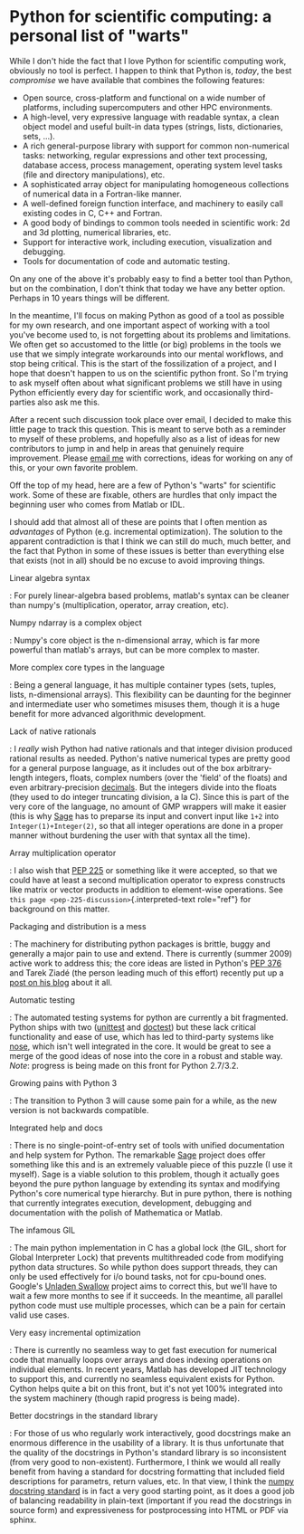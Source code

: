 # Python for scientific computing: a personal list of "warts"

While I don\'t hide the fact that I love Python for scientific computing
work, obviously no tool is perfect. I happen to think that Python is,
*today*, the best *compromise* we have available that combines the
following features:

- Open source, cross-platform and functional on a wide number of
  platforms, including supercomputers and other HPC environments.
- A high-level, very expressive language with readable syntax, a clean
  object model and useful built-in data types (strings, lists,
  dictionaries, sets, \...).
- A rich general-purpose library with support for common non-numerical
  tasks: networking, regular expressions and other text processing,
  database access, process management, operating system level tasks
  (file and directory manipulations), etc.
- A sophisticated array object for manipulating homogeneous collections
  of numerical data in a Fortran-like manner.
- A well-defined foreign function interface, and machinery to easily
  call existing codes in C, C++ and Fortran.
- A good body of bindings to common tools needed in scientific work: 2d
  and 3d plotting, numerical libraries, etc.
- Support for interactive work, including execution, visualization and
  debugging.
- Tools for documentation of code and automatic testing.

On any one of the above it\'s probably easy to find a better tool than
Python, but on the combination, I don\'t think that today we have any
better option. Perhaps in 10 years things will be different.

In the meantime, I\'ll focus on making Python as good of a tool as
possible for my own research, and one important aspect of working with a
tool you\'ve become used to, is not forgetting about its problems and
limitations. We often get so accustomed to the little (or big) problems
in the tools we use that we simply integrate workarounds into our mental
workflows, and stop being critical. This is the start of the
fossilization of a project, and I hope that doesn\'t happen to us on the
scientific python front. So I\'m trying to ask myself often about what
significant problems we still have in using Python efficiently every day
for scientific work, and occasionally third-parties also ask me this.

After a recent such discussion took place over email, I decided to make
this little page to track this question. This is meant to serve both as
a reminder to myself of these problems, and hopefully also as a list of
ideas for new contributors to jump in and help in areas that genuinely
require improvement. Please [email me](fernando.perez@berkeley.edu) with
corrections, ideas for working on any of this, or your own favorite
problem.

Off the top of my head, here are a few of Python\'s "warts" for
scientific work. Some of these are fixable, others are hurdles that only
impact the beginning user who comes from Matlab or IDL.

I should add that almost all of these are points that I often mention as
*advantages* of Python (e.g. incremental optimization). The solution to
the apparent contradiction is that I think we can still do much, much
better, and the fact that Python in some of these issues is better than
everything else that exists (not in all) should be no excuse to avoid
improving things.

Linear algebra syntax

:   For purely linear-algebra based problems, matlab\'s syntax can be
    cleaner than numpy\'s (multiplication, operator, array creation,
    etc).

Numpy ndarray is a complex object

:   Numpy\'s core object is the n-dimensional array, which is far more
    powerful than matlab\'s arrays, but can be more complex to master.

More complex core types in the language

:   Being a general language, it has multiple container types (sets,
    tuples, lists, n-dimensional arrays). This flexibility can be
    daunting for the beginner and intermediate user who sometimes
    misuses them, though it is a huge benefit for more advanced
    algorithmic development.

Lack of native rationals

:   I *really* wish Python had native rationals and that integer
    division produced rational results as needed. Python\'s native
    numerical types are pretty good for a general purpose language, as
    it includes out of the box arbitrary-length integers, floats,
    complex numbers (over the \'field\' of the floats) and even
    arbitrary-precision
    [decimals](http://docs.python.org/library/decimal.html). But the
    integers divide into the floats (they used to do integer truncating
    division, a la C). Since this is part of the very core of the
    language, no amount of GMP wrappers will make it easier (this is why
    [Sage](http://sagemath.org) has to preparse its input and convert
    input like `1+2` into `Integer(1)+Integer(2)`, so that all integer
    operations are done in a proper manner without burdening the user
    with that syntax all the time).

Array multiplication operator

:   I also wish that [PEP 225](http://www.python.org/dev/peps/pep-0225)
    or something like it were accepted, so that we could have at least a
    second multiplication operator to express constructs like matrix or
    vector products in addition to element-wise operations. See
    `this page <pep-225-discussion>`{.interpreted-text role="ref"} for
    background on this matter.

Packaging and distribution is a mess

:   The machinery for distributing python packages is brittle, buggy and
    generally a major pain to use and extend. There is currently
    (summer 2009) active work to address this; the core ideas are listed
    in Python\'s [PEP 376](http://www.python.org/dev/peps/pep-0376) and
    Tarek Ziadé (the person leading much of this effort) recently put up
    a [post on his
    blog](http://tarekziade.wordpress.com/2009/07/24/words-on-distribute-distutils-pep-376-pep-386-pep-345/)
    about it all.

Automatic testing

:   The automated testing systems for python are currently a bit
    fragmented. Python ships with two
    ([unittest](http://docs.python.org/library/unittest.html#module-unittest)
    and
    [doctest](http://docs.python.org/library/doctest.html#module-doctest))
    but these lack critical functionality and ease of use, which has led
    to third-party systems like
    [nose](http://somethingaboutorange.com/mrl/projects/nose), which
    isn\'t well integrated in the core. It would be great to see a merge
    of the good ideas of nose into the core in a robust and stable way.
    *Note*: progress is being made on this front for Python 2.7/3.2.

Growing pains with Python 3

:   The transition to Python 3 will cause some pain for a while, as the
    new version is not backwards compatible.

Integrated help and docs

:   There is no single-point-of-entry set of tools with unified
    documentation and help system for Python. The remarkable
    [Sage](http://sagemath.org) project does offer something like this
    and is an extremely valuable piece of this puzzle (I use it myself).
    Sage is a viable solution to this problem, though it actually goes
    beyond the pure python language by extending its syntax and
    modifying Python\'s core numerical type hierarchy. But in pure
    python, there is nothing that currently integrates execution,
    development, debugging and documentation with the polish of
    Mathematica or Matlab.

The infamous GIL

:   The main python implementation in C has a global lock (the GIL,
    short for Global Interpreter Lock) that prevents multithreaded code
    from modifying python data structures. So while python does support
    threads, they can only be used effectively for i/o bound tasks, not
    for cpu-bound ones. Google\'s [Unladen
    Swallow](http://code.google.com/p/unladen-swallow) project aims to
    correct this, but we\'ll have to wait a few more months to see if it
    succeeds. In the meantime, all parallel python code must use
    multiple processes, which can be a pain for certain valid use cases.

Very easy incremental optimization

:   There is currently no seamless way to get fast execution for
    numerical code that manually loops over arrays and does indexing
    operations on individual elements. In recent years, Matlab has
    developed JIT technology to support this, and currently no seamless
    equivalent exists for Python. Cython helps quite a bit on this
    front, but it\'s not yet 100% integrated into the system machinery
    (though rapid progress is being made).

Better docstrings in the standard library

:   For those of us who regularly work interactively, good docstrings
    make an enormous difference in the usability of a library. It is
    thus unfortunate that the quality of the docstrings in Python\'s
    standard library is so inconsistent (from very good to
    non-existent). Furthermore, I think we would all really benefit from
    having a standard for docstring formatting that included field
    descriptions for parametrs, return values, etc. In that view, I
    think the [numpy docstring
    standard](http://projects.scipy.org/numpy/wiki/CodingStyleGuidelines#docstring-standard)
    is in fact a very good starting point, as it does a good job of
    balancing readability in plain-text (important if you read the
    docstrings in source form) and expressiveness for postprocessing
    into HTML or PDF via sphinx.
